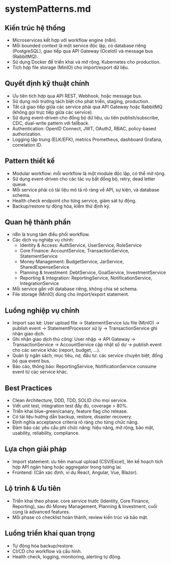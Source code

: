 # systemPatterns.md

## Kiến trúc hệ thống
- Microservices kết hợp với workflow engine (n8n).
- Mỗi bounded context là một service độc lập, có database riêng (PostgreSQL), giao tiếp qua API Gateway (Ocelot) và message bus (RabbitMQ).
- Sử dụng Docker để triển khai và mở rộng, Kubernetes cho production.
- Tích hợp file storage (MinIO) cho import/export dữ liệu.

## Quyết định kỹ thuật chính
- Ưu tiên tích hợp qua API REST, Webhook, hoặc message bus.
- Sử dụng môi trường tách biệt cho phát triển, staging, production.
- Tất cả giao tiếp giữa các service phải qua API Gateway hoặc RabbitMQ (không gọi trực tiếp giữa các service).
- Sử dụng event-driven cho đồng bộ dữ liệu, ưu tiên publish/subscribe, CDC, dual-write pattern với fallback.
- Authentication: OpenID Connect, JWT, OAuth2, RBAC, policy-based authorization.
- Logging tập trung (ELK/EFK), metrics Prometheus, dashboard Grafana, correlation ID.

## Pattern thiết kế
- Modular workflow: mỗi workflow là một module độc lập, có thể mở rộng.
- Sử dụng event-driven cho các tác vụ bất đồng bộ, retry, dead letter queue.
- Mỗi service phải có tài liệu mô tả rõ ràng về API, sự kiện, và database schema.
- Health check endpoint cho từng service, giám sát tự động.
- Backup/restore tự động hóa, kiểm thử định kỳ.

## Quan hệ thành phần
- n8n là trung tâm điều phối workflow.
- Các dịch vụ nghiệp vụ chính:
  - Identity & Access: AuthService, UserService, RoleService
  - Core Finance: AccountService, TransactionService, StatementService
  - Money Management: BudgetService, JarService, SharedExpenseService
  - Planning & Investment: DebtService, GoalService, InvestmentService
  - Reporting & Integration: ReportingService, NotificationService, IntegrationService
- Mỗi service gắn với database riêng, không chia sẻ schema.
- File storage (MinIO) dùng cho import/export statement.

## Luồng nghiệp vụ chính
- Import sao kê: User upload file → StatementService lưu file (MinIO) → publish event → StatementProcessor xử lý → TransactionService ghi nhận giao dịch.
- Ghi nhận giao dịch thủ công: User nhập → API Gateway → TransactionService → AccountService cập nhật số dư → publish event cho các service khác (report, budget, ...).
- Quản lý ngân sách, mục tiêu, nợ, đầu tư: các service chuyên biệt, đồng bộ qua event bus.
- Báo cáo, thông báo: ReportingService, NotificationService consume event từ các service khác.

## Best Practices
- Clean Architecture, DDD, TDD, SOLID cho mọi service.
- Viết unit test, integration test đầy đủ, coverage > 80%.
- Triển khai blue-green/canary, feature flag cho release.
- Có tài liệu hướng dẫn backup, restore, disaster recovery.
- Định nghĩa acceptance criteria rõ ràng cho từng chức năng.
- Đảm bảo các yêu cầu phi chức năng: hiệu năng, mở rộng, bảo mật, usability, reliability, compliance.

## Lựa chọn giải pháp
- Import statement: ưu tiên manual upload (CSV/Excel), lên kế hoạch tích hợp API ngân hàng hoặc aggregator trong tương lai.
- Frontend: (Cần xác định, ví dụ React, Angular, Vue, Blazor).

## Lộ trình & Ưu tiên
- Triển khai theo phase: core service trước (Identity, Core Finance, Reporting), sau đó Money Management, Planning & Investment, cuối cùng là advanced features.
- Mỗi phase có checklist hoàn thành, review kiến trúc và bảo mật.

## Luồng triển khai quan trọng
- Tự động hóa backup/restore.
- CI/CD cho workflow và cấu hình.
- Health check, logging, monitoring, alerting tự động. 
